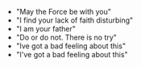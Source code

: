 * "May the Force be with you"
* "I find your lack of faith disturbing"
* "I am your father"
* "Do or do not. There is no try"
* "Ive got a bad feeling about this"
* "I've got a bad feeling about this"
